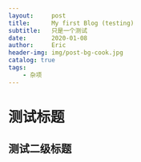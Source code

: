 ```yaml
---
layout:     post
title:      My first Blog (testing)
subtitle:   只是一个测试
date:       2020-01-08
author:     Eric
header-img: img/post-bg-cook.jpg
catalog: true
tags:
    - 杂项
---
```


# 测试标题

## 测试二级标题
